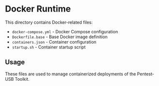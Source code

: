 # Docker Runtime

This directory contains Docker-related files:

- `docker-compose.yml` - Docker Compose configuration
- `Dockerfile.base` - Base Docker image definition
- `containers.json` - Container configuration
- `startup.sh` - Container startup script

## Usage

These files are used to manage containerized deployments of the Pentest-USB Toolkit.